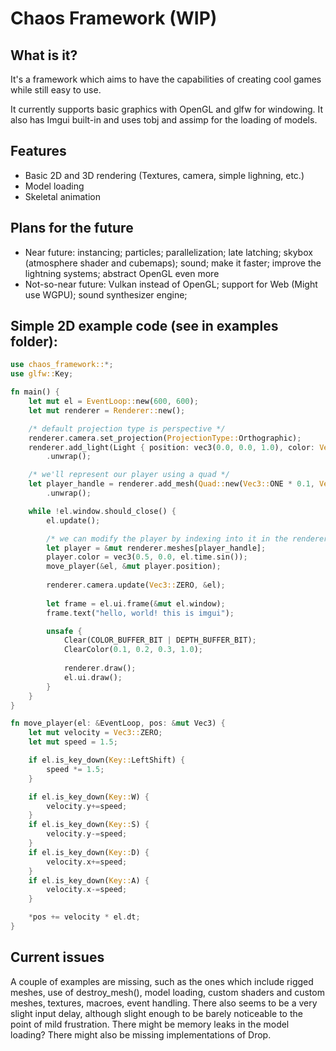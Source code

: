 # Chaos Framework (WIP)

## What is it?
It's a framework which aims to have the capabilities of creating cool games while still easy to use.

It currently supports basic graphics with OpenGL and glfw for windowing. It also has Imgui built-in and uses tobj and assimp for the loading of models.

## Features
  * Basic 2D and 3D rendering (Textures, camera, simple lighning, etc.)
  * Model loading
  * Skeletal animation

## Plans for the future
 * Near future: instancing; particles; parallelization; late latching; skybox (atmosphere shader and cubemaps); sound; make it faster; improve the lightning systems; abstract OpenGL even more
 * Not-so-near future: Vulkan instead of OpenGL; support for Web (Might use WGPU); sound synthesizer engine; 

## Simple 2D example code (see in examples folder):
```rs
use chaos_framework::*;
use glfw::Key;

fn main() {
    let mut el = EventLoop::new(600, 600);
    let mut renderer = Renderer::new();

    /* default projection type is perspective */
    renderer.camera.set_projection(ProjectionType::Orthographic);
    renderer.add_light(Light { position: vec3(0.0, 0.0, 1.0), color: Vec3::ONE })
        .unwrap();

    /* we'll represent our player using a quad */
    let player_handle = renderer.add_mesh(Quad::new(Vec3::ONE * 0.1, Vec4::ONE).mesh())
        .unwrap();

    while !el.window.should_close() {
        el.update();

        /* we can modify the player by indexing into it in the renderer's meshes */
        let player = &mut renderer.meshes[player_handle];
        player.color = vec3(0.5, 0.0, el.time.sin());
        move_player(&el, &mut player.position);
    
        renderer.camera.update(Vec3::ZERO, &el);
    
        let frame = el.ui.frame(&mut el.window);
        frame.text("hello, world! this is imgui");

        unsafe {
            Clear(COLOR_BUFFER_BIT | DEPTH_BUFFER_BIT);
            ClearColor(0.1, 0.2, 0.3, 1.0);
            
            renderer.draw();
            el.ui.draw();
        }
    }
}

fn move_player(el: &EventLoop, pos: &mut Vec3) {
    let mut velocity = Vec3::ZERO; 
    let mut speed = 1.5;

    if el.is_key_down(Key::LeftShift) {
        speed *= 1.5;
    }

    if el.is_key_down(Key::W) {
        velocity.y+=speed;
    }
    if el.is_key_down(Key::S) {
        velocity.y-=speed;
    }
    if el.is_key_down(Key::D) {
        velocity.x+=speed;
    }
    if el.is_key_down(Key::A) {
        velocity.x-=speed;
    }

    *pos += velocity * el.dt;
}
```

## Current issues
A couple of examples are missing, such as the ones which include rigged meshes, use of destroy_mesh(), model loading, custom shaders and custom meshes, textures, macroes, event handling.
There also seems to be a very slight input delay, although slight enough to be barely noticeable to the point of mild frustration.
There might be memory leaks in the model loading? There might also be missing implementations of Drop.
